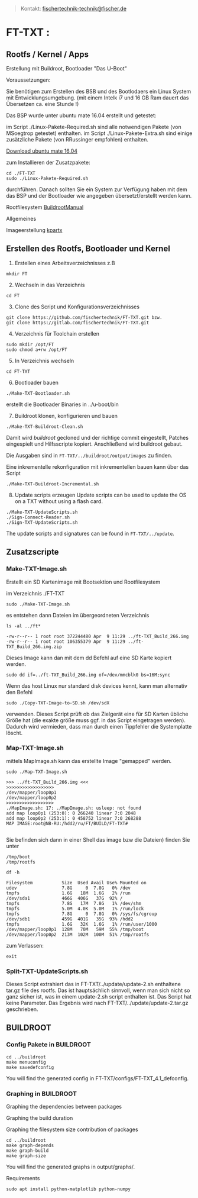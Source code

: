 > Kontakt: fischertechnik-technik@fischer.de

# FT-TXT : 

## Rootfs / Kernel / Apps

Erstellung mit Buildroot, Bootloader "Das U-Boot"

Voraussetzungen:

Sie benötigen zum Erstellen des BSB und des Bootlodaers ein Linux System mit Entwicklungsumgebung. (mit einem Intelk i7 und 16 GB Ram dauert das Übersetzen ca. eine Stunde !)

Das BSP wurde unter ubuntu mate 16.04 erstellt und getestet:

im Script ./Linux-Pakete-Required.sh sind alle notwendigen Pakete (von MSoegtrop getestet) enthalten.
im Script ./Linux-Pakete-Extra.sh sind einige zusätzliche Pakete (von RRussinger empfohlen) enthalten.

[Download ubuntu mate 16.04](http://cdimage.ubuntu.com/ubuntu-mate/releases/16.04.4/release/ubuntu-mate-16.04.4-desktop-amd64.iso) 

zum Installieren der Zusatzpakete:
  ```
  cd ./FT-TXT
  sudo ./Linux-Pakete-Required.sh
  ```
durchführen. Danach sollten Sie ein System zur Verfügung haben mit dem das BSP und der Bootloader wie angegeben übersetzt/erstellt werden kann.

Rootfilesystem
[BuildrootManual](https://buildroot.org/downloads/manual/manual.pdf) 

Allgemeines

Imageerstellung
[kpartx](https://robert.penz.name/73/kpartx-a-tool-for-mounting-partitions-within-an-image-file/) 

## Erstellen des Rootfs, Bootloader und Kernel

1. Erstellen eines Arbeitsverzeichnisses
  z.B 
  ```
  mkdir FT
  ```

2. Wechseln in das Verzeichnis
  ```
  cd FT
  ```

3. Clone des Script und Konfigurationsverzeichnisses
  ```
  git clone https://github.com/fischertechnik/FT-TXT.git bzw.
  git clone https://gitlab.com/fischertechnik/FT-TXT.git
```

4. Verzeichnis für Toolchain erstellen
  ```
  sudo mkdir /opt/FT
  sudo chmod a+rw /opt/FT
  ```

5. In Verzeichnis wechseln
  ```
  cd FT-TXT
  ```	

6. Bootloader bauen
  ```
  ./Make-TXT-Bootloader.sh
  ```
  erstellt die Bootloader Binaries in ../u-boot/bin

7. Buildroot klonen, konfigurieren und bauen
  ```
  ./Make-TXT-Buildroot-Clean.sh
  ```
  Damit wird *buildroot* gecloned und der richtige commit eingestellt,
  Patches eingespielt und Hilfsscripte kopiert.
  Anschließend wird buildroot gebaut.
  
  Die Ausgaben sind in 
  `FT-TXT/../buildroot/output/images`
  zu finden.

  Eine inkrementelle rekonfiguration mit inkrementellen bauen kann über das Script
  ```
  ./Make-TXT-Buildroot-Incremental.sh
  ```

8. Update scripts erzeugen
  Update scripts can be used to update the OS on a TXT without using a flash card.
  ```
  ./Make-TXT-UpdateScripts.sh
  ./Sign-Connect-Reader.sh
  ./Sign-TXT-UpdateScripts.sh
  ```
  The update scripts and signatures can be found in `FT-TXT/../update`.

## Zusatzscripte

### Make-TXT-Image.sh

Erstellt ein SD Kartenimage mit Bootsektion und Rootfilesystem

im Verzeichnis ./FT-TXT
```
sudo ./Make-TXT-Image.sh
```
es entstehen dann Dateien im übergeordneten Verzeichnis
```
ls -al ../ft*

-rw-r--r-- 1 root root 372244480 Apr  9 11:29 ../ft-TXT_Build_266.img
-rw-r--r-- 1 root root 106355379 Apr  9 11:29 ../ft-TXT_Build_266.img.zip

```
Dieses Image kann dan mit dem dd Befehl auf eine SD Karte kopiert werden.
```
sudo dd if=../ft-TXT_Build_266.img of=/dev/mmcblk0 bs=16M;sync
```
Wenn das host Linux nur standard disk devices kennt, kann man alternativ den Befehl
```
sudo ./Copy-TXT-Image-to-SD.sh /dev/sdX
```
verwenden. Dieses Script prüft ob das Zielgerät eine für SD Karten übliche Größe hat (die exakte größe muss ggf. in das Script eingetragen werden). Dadurch wird vermieden, dass man durch einen Tippfehler die Systemplatte löscht.

### Map-TXT-Image.sh

mittels MapImage.sh kann das erstellte Image "gemapped" werden.

```
sudo ./Map-TXT-Image.sh

>>> ../ft-TXT_Build_266.img <<<
>>>>>>>>>>>>>>>>>>
/dev/mapper/loop0p1
/dev/mapper/loop0p2
>>>>>>>>>>>>>>>>>>
./MapImage.sh: 17: ./MapImage.sh: usleep: not found
add map loop0p1 (253:0): 0 266240 linear 7:0 2048
add map loop0p2 (253:1): 0 458752 linear 7:0 268288
MAP IMAGE:root@NB-RU:/hdd2/ru/FT/BUILD/FT-TXT# 


```
Sie befinden sich dann in einer Shell 
das image bzw die Dateien) finden Sie unter

```
/tmp/boot
/tmp/rootfs
```
```
df -h

Filesystem           Size  Used Avail Use% Mounted on
udev                 7.8G     0  7.8G   0% /dev
tmpfs                1.6G   18M  1.6G   2% /run
/dev/sda1            466G  406G   37G  92% /
tmpfs                7.8G   17M  7.8G   1% /dev/shm
tmpfs                5.0M  4.0K  5.0M   1% /run/lock
tmpfs                7.8G     0  7.8G   0% /sys/fs/cgroup
/dev/sdb1            459G  401G   35G  93% /hdd2
tmpfs                1.6G   32K  1.6G   1% /run/user/1000
/dev/mapper/loop0p1  128M   70M   59M  55% /tmp/boot
/dev/mapper/loop0p2  213M  102M  100M  51% /tmp/rootfs

```
zum Verlassen:
```
exit
```

### Split-TXT-UpdateScripts.sh

Dieses Script extrahiert das in FT-TXT/../update/update-2.sh enthaltene tar.gz file des rootfs.
Das ist hauptsächlich sinnvoll, wenn man sich nicht so ganz sicher ist, was in einem update-2.sh script enthalten ist.
Das Script hat keine Parameter. Das Ergebnis wird nach FT-TXT/../update/update-2.tar.gz geschrieben.

## BUILDROOT

### Config Pakete in BUILDROOT
```
cd ../buildroot
make menuconfig
make savedefconfig
```
You will find the generated config in FT-TXT/configs/FT-TXT_4.1_defconfig.

### Graphing in BUILDROOT

Graphing the dependencies between packages

Graphing the build duration

Graphing the filesystem size contribution of packages

```
cd ../buildroot
make graph-depends
make graph-build
make graph-size
```
You will find the generated graphs in output/graphs/.

Requirements
```
sudo apt install python-matplotlib python-numpy
```
